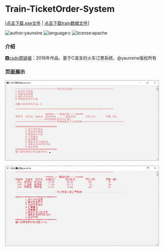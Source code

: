 # Train-TicketOrder-System
[[点击下载.exe文件](https://github.com/yaunsine/train-ticketorder-system/releases/download/v1.0.1-beta/trainOrderSys-v1.0.1-beta.exe) | [点击下载train数据文件](https://github.com/yaunsine/train-ticketorder-system/releases/download/v1.0.1-beta/train)]

![author:yaunsine](https://img.shields.io/badge/author-yaunsine-blue)
![language:c](https://img.shields.io/badge/language-c-orange)
![license:apache](https://img.shields.io/badge/license-apache-red)

### 介绍

🅱️[csdn原链接](https://blog.csdn.net/weixin_43792401/article/details/88602327#comments_27277723)：2018年作品，基于C语言的火车订票系统，@yaunsine版权所有

### 页面展示

![主图](https://github.com/yaunsine/train-ticketorder-system/blob/master/images/main.png?raw=true)

![](https://github.com/yaunsine/train-ticketorder-system/blob/master/images/query.png?raw=true)
